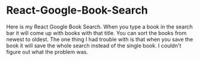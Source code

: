 # React-Google-Book-Search

Here is my React Google Book Search. When you type a book in the search bar it will come up with books with that title. You can sort the books from newest to oldest. The one thing I had trouble with is that when you save the book it will save the whole search instead of the single book. I couldn't figure out what the problem was. 